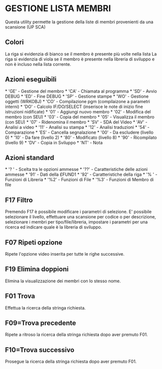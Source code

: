 # GESTIONE LISTA MEMBRI
 Questa utility permette la gestione della liste di membri provenienti da una scansione (UP SCA)

## Colori
 La riga si evidenzia di bianco se il membro è presente più volte nella lista
 La riga si evidenzia di viola se il membro è presente nella libreria di sviluppo e non è
 incluso nella lista corrente.

## Azioni eseguibili
 \* 'GE' - Gestione del membro
 \* 'CA' - Chiamata al programma
 \* 'SD' - Avvio DEBUG
 \* 'ED' - Fine  DEBUG
 \* 'SP' - Gestione stampe
 \* 'WO' - Gestione oggetti (WRKOBJ)
 \* 'CO' - Compilazione pgm (compilaizone a parametri interni)
 \* 'DO' - Calcolo IF/DO/SELECT (inserisce le note di inizio fine istruzioni nidificate)
 \* '01' - Aggiungi nuovo membro
 \* '02' - Modifica del membro (con SEU)
 \* '03' - Copia del membro
 \* '05' - Visualizza il membro (con SEU)
 \* '07' - Ridenomina il membro
 \* 'SV' - SDA del Video
 \* 'AV' - Analisi a video
 \* '11' - Analisi su stampa
 \* '12' - Analisi traduzioni
 \* '54' - Comparazione
 \* 'ES' - Cancella segnalazione
 \* '00' - Da escludere (livello 0)
 \* '10' - Da fare      (livello 2)
 \* '80' - Modificato   (livello 8)
 \* '90' - Ricompilato  (livello 9)
 \* 'DV' - Copia in Sviluppo
 \* 'NT' - Nota
## Azioni standard
 \* '? ' - Scelta tra le opzioni ammesse
 \* '??' - Caratteristiche delle azioni ammesse
 \* '91' - Dati della £FUND1
 \* '92' - Caratteristiche della riga
 \* '% ' - Funzioni di Libreria
 \* '%2' - Funzioni di File
 \* '%3' - Funzioni di Membro di file

## F17 Filtro
 Premendo F17 è possibile modificare i parametri di selezione.
  E' possibile selezionare il livello, effettuare una scansione per codice o per descrizione,
  selezionare i membri per tipo/file/libreria, impostare i parametri per una ricerca ed
  indicare quale è la libreria di sviluppo.

## F07 Ripeti opzione
 Ripete l'opzione video inserita per tutte le righe successive.

## F19 Elimina doppioni
 Elimina la visualizzazione dei membri con lo stesso nome.

## F01 Trova
 Effettua la ricerca della stringa richiesta.

## F09=Trova precedente
 Ripete a ritroso la ricerca della stringa richiesta dopo aver premuto F01.

## F10=Trova successivo
 Prosegue la ricerca della stringa richiesta dopo aver premuto F01.


